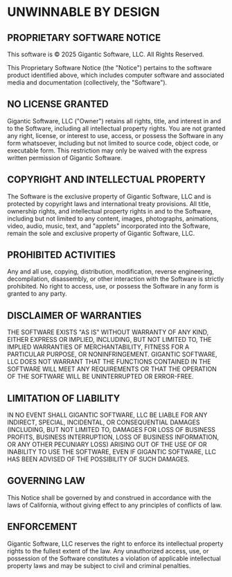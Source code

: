 # UNWINNABLE BY DESIGN
## PROPRIETARY SOFTWARE NOTICE

This software is © 2025 Gigantic Software, LLC.  All Rights Reserved.

This Proprietary Software Notice (the "Notice") pertains to the software product identified above, which includes computer software and associated media and documentation (collectively, the "Software").

## NO LICENSE GRANTED

Gigantic Software, LLC ("Owner") retains all rights, title, and interest in and to the Software, including all intellectual property rights. You are not granted any right, license, or interest to use, access, or possess the Software in any form whatsoever, including but not limited to source code, object code, or executable form. This restriction may only be waived with the express written permission of Gigantic Software.

## COPYRIGHT AND INTELLECTUAL PROPERTY

The Software is the exclusive property of Gigantic Software, LLC and is protected by copyright laws and international treaty provisions. All title, ownership rights, and intellectual property rights in and to the Software, including but not limited to any content, images, photographs, animations, video, audio, music, text, and "applets" incorporated into the Software, remain the sole and exclusive property of Gigantic Software, LLC.

## PROHIBITED ACTIVITIES

Any and all use, copying, distribution, modification, reverse engineering, decompilation, disassembly, or other interaction with the Software is strictly prohibited. No right to access, use, or possess the Software in any form is granted to any party.

## DISCLAIMER OF WARRANTIES

THE SOFTWARE EXISTS "AS IS" WITHOUT WARRANTY OF ANY KIND, EITHER EXPRESS OR IMPLIED, INCLUDING, BUT NOT LIMITED TO, THE IMPLIED WARRANTIES OF MERCHANTABILITY, FITNESS FOR A PARTICULAR PURPOSE, OR NONINFRINGEMENT. GIGANTIC SOFTWARE, LLC DOES NOT WARRANT THAT THE FUNCTIONS CONTAINED IN THE SOFTWARE WILL MEET ANY REQUIREMENTS OR THAT THE OPERATION OF THE SOFTWARE WILL BE UNINTERRUPTED OR ERROR-FREE.

## LIMITATION OF LIABILITY

IN NO EVENT SHALL GIGANTIC SOFTWARE, LLC BE LIABLE FOR ANY INDIRECT, SPECIAL, INCIDENTAL, OR CONSEQUENTIAL DAMAGES (INCLUDING, BUT NOT LIMITED TO, DAMAGES FOR LOSS OF BUSINESS PROFITS, BUSINESS INTERRUPTION, LOSS OF BUSINESS INFORMATION, OR ANY OTHER PECUNIARY LOSS) ARISING OUT OF THE USE OF OR INABILITY TO USE THE SOFTWARE, EVEN IF GIGANTIC SOFTWARE, LLC HAS BEEN ADVISED OF THE POSSIBILITY OF SUCH DAMAGES.

## GOVERNING LAW

This Notice shall be governed by and construed in accordance with the laws of California, without giving effect to any principles of conflicts of law.

## ENFORCEMENT

Gigantic Software, LLC reserves the right to enforce its intellectual property rights to the fullest extent of the law. Any unauthorized access, use, or possession of the Software constitutes a violation of applicable intellectual property laws and may be subject to civil and criminal penalties.
